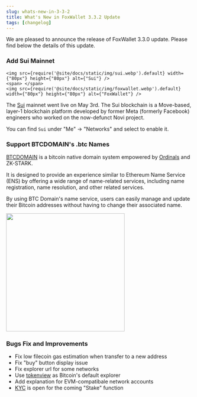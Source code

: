 ```yaml
---
slug: whats-new-in-3-3-2
title: What's New in FoxWallet 3.3.2 Update
tags: [changelog]
---
```


We are pleased to announce the release of FoxWallet 3.3.0 update. Please find below the details of this update.

### Add Sui Mainnet

```mdx-code-block
<img src={require('@site/docs/static/img/sui.webp').default} width={"80px"} height={"80px"} alt={"Sui"} />
<span> </span>
<img src={require('@site/docs/static/img/foxwallet.webp').default} width={"80px"} height={"80px"} alt={"FoxWallet"} />
```

The [Sui](https://sui.io/) mainnet went live on May 3rd. The Sui blockchain is a Move-based, layer-1 blockchain platform developed by former Meta (formerly Facebook) engineers who worked on the now-defunct Novi project.

You can find `Sui` under "Me" -> "Networks" and select to enable it. 

### Support BTCDOMAIN's .btc Names
[BTCDOMAIN](https://www.btcdomains.io/) is a bitcoin native domain system empowered by [Ordinals](https://ordinals.com/) and ZK-STARK.

It is designed to provide an experience similar to Ethereum Name Service (ENS) by offering a wide range of name-related services, including name registration, name resolution, and other related services.

By using BTC Domain's name service, users can easily manage and update their Bitcoin addresses without having to change their associated name. 

<img src="/img/blog/btcdomain.webp" width="320" />

### Bugs Fix and Improvements
* Fix low filecoin gas estimation when transfer to a new address
* Fix "buy" button display issue
* Fix explorer url for some networks
* Use [tokenview](https://tokenview.io/) as Bitcoin's default explorer
* Add explanation for EVM-compatibale network accounts
* [KYC](https://en.wikipedia.org/wiki/Know_your_customer) is open for the coming "Stake" function


